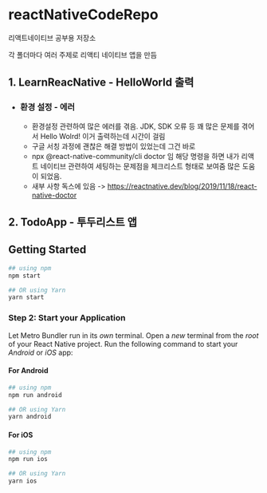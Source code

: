 # reactNativeCodeRepo
리액트네이티브 공부용 저장소

각 폴더마다 여러 주제로 리액티 네이티브 앱을 만듬

## 1. LearnReacNative - HelloWorld 출력
 - ### 환경 설정 - 에러
     - 환경설정 관련하여 많은 에러를 겪음. JDK,  SDK 오류 등 꽤 많은 문제를 겪어서 Hello Wolrd! 이거 출력하는데 시간이 걸림
     - 구글 서칭 과정에 괜찮은 해결 방법이 있었는데 그건 바로
     - npx @react-native-community/cli doctor 임 해당 명령을 하면 내가 리액트 네이티브 관련하여 세팅하는 문제점을 체크리스트 형태로 보여줌 많은 도움이 되었음.
     - 새부 사항 독스에 있음 -> https://reactnative.dev/blog/2019/11/18/react-native-doctor 
## 2. TodoApp - 투두리스트 앱

## Getting Started

```bash
## using npm
npm start

## OR using Yarn
yarn start
```

### Step 2: Start your Application

Let Metro Bundler run in its _own_ terminal. Open a _new_ terminal from the _root_ of your React Native project. Run the following command to start your _Android_ or _iOS_ app:

#### For Android

```bash
## using npm
npm run android

## OR using Yarn
yarn android
```

#### For iOS

```bash
## using npm
npm run ios

## OR using Yarn
yarn ios
```


